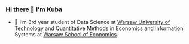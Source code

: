 ### Hi there 👋 I'm Kuba

- 🔭 I’m 3rd year student of Data Science at [Warsaw University of Technology](https://ww2.mini.pw.edu.pl/) and Quantitative Methods in Economics and Information Systems at [Warsaw School of Economics](https://www.sgh.waw.pl/en).

<!--
**kubarrr/kubarrr** is a ✨ _special_ ✨ repository because its `README.md` (this file) appears on your GitHub profile.

Here are some ideas to get you started:

- 🔭 I’m currently working on ...
- 🌱 I’m currently learning ...
- 👯 I’m looking to collaborate on ...
- 🤔 I’m looking for help with ...
- 💬 Ask me about ...
- 📫 How to reach me: ...
- 😄 Pronouns: ...
- ⚡ Fun fact: ...
-->
